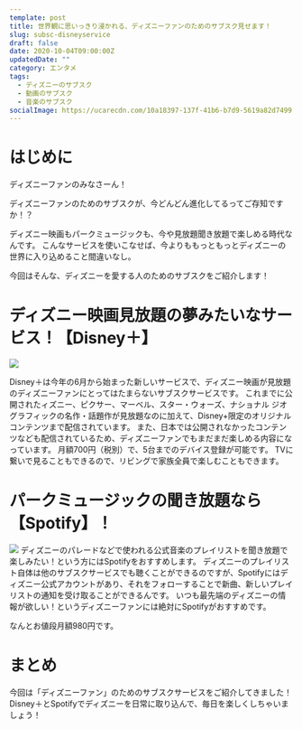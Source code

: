 ```yaml
---
template: post
title: 世界観に思いっきり浸かれる、ディズニーファンのためのサブスク見せます！
slug: subsc-disneyservice
draft: false
date: 2020-10-04T09:00:00Z
updatedDate: ""
category: エンタメ
tags:
  - ディズニーのサブスク
  - 動画のサブスク
  - 音楽のサブスク
socialImage: https://ucarecdn.com/10a18397-137f-41b6-b7d9-5619a82d7499
---
```


# はじめに

ディズニーファンのみなさーん！

ディズニーファンのためのサブスクが、今どんどん進化してるってご存知ですか！？

ディズニー映画もパークミュージックも、今や見放題聞き放題で楽しめる時代なんです。
こんなサービスを使いこなせば、今よりももっともっとディズニーの世界に入り込めること間違いなし。

今回はそんな、ディズニーを愛する人のためのサブスクをご紹介します！

# ディズニー映画見放題の夢みたいなサービス！【Disney＋】

![](https://ucarecdn.com/4321a5c1-838c-4e23-ad67-f1fa07562fc4/S__4202508.jpg)

Disney＋は今年の6月から始まった新しいサービスで、ディズニー映画が見放題のディズニーファンにとってはたまらないサブスクサービスです。
これまでに公開されたィズニー、ピクサー、マーベル、スター・ウォーズ、ナショナル ジオグラフィックの名作・話題作が見放題なのに加えて、Disney+限定のオリジナルコンテンツまで配信されています。
また、日本では公開されなかったコンテンツなども配信されているため、ディズニーファンでもまだまだ楽しめる内容になっています。
月額700円（税別）で、5台までのデバイス登録が可能です。
TVに繋いで見ることもできるので、リビングで家族全員で楽しむこともできます。

# パークミュージックの聞き放題なら【Spotify】！

![](![](https://ucarecdn.com/731986ce-bd4f-49d0-8dc7-dab4244122d9/))
ディズニーのパレードなどで使われる公式音楽のプレイリストを聞き放題で楽しみたい！という方にはSpotifyをおすすめします。
ディズニーのプレイリスト自体は他のサブスクサービスでも聴くことができるのですが、Spotifyにはディズニー公式アカウントがあり、それをフォローすることで新曲、新しいプレイリストの通知を受け取ることができるんです。
いつも最先端のディズニーの情報が欲しい！というディズニーファンには絶対にSpotifyがおすすめです。

なんとお値段月額980円です。

# まとめ

今回は「ディズニーファン」のためのサブスクサービスをご紹介してきました！
Disney＋とSpotifyでディズニーを日常に取り込んで、毎日を楽しくしちゃいましょう！
